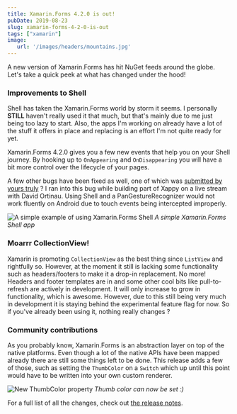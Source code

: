 ```yaml
---
title: Xamarin.Forms 4.2.0 is out!
pubDate: 2019-08-23
slug: xamarin-forms-4-2-0-is-out
tags: ["xamarin"]
image:
   url: '/images/headers/mountains.jpg'
---
```


A new version of Xamarin.Forms has hit NuGet feeds around the globe. Let's take a quick peek at what has changed under the hood!

### Improvements to Shell

Shell has taken the Xamarin.Forms world by storm it seems. I personally **STILL** haven't really used it that much, but that's mainly due to me just being too lazy to start. Also, the apps I'm working on already have a lot of the stuff it offers in place and replacing is an effort I'm not quite ready for yet.

Xamarin.Forms 4.2.0 gives you a few new events that help you on your Shell journey. By hooking up to `OnAppearing` and `OnDisappearing` you will have a bit more control over the lifecycle of your pages.

A few other bugs have been fixed as well, one of which was [submitted by yours truly](https://github.com/xamarin/Xamarin.Forms/issues/6060) ? I ran into this bug while building part of Xappy on a live stream with David Ortinau. Using Shell and a PanGestureRecognizer would not work fluently on Android due to touch events being intercepted improperly.

![A simple example of using Xamarin.Forms Shell](http://devblogs.microsoft.com/xamarin/wp-content/uploads/sites/44/2019/05/Scenarios-for-Shell.png)
*A simple Xamarin.Forms Shell app*

### Moarrr CollectionView!

Xamarin is promoting `CollectionView` as the best thing since `ListView` and rightfully so. However, at the moment it still is lacking some functionality such as headers/footers to make it a drop-in replacement. No more! Headers and footer templates are in and some other cool bits like pull-to-refresh are actively in development. It will only increase to grow in functionality, which is awesome. However, due to this still being very much in development it is staying behind the experimental feature flag for now. So if you've already been using it, nothing really changes ?

###  Community contributions

As you probably know, Xamarin.Forms is an abstraction layer on top of the native platforms. Even though a lot of the native APIs have been mapped already there are still some things left to be done. This release adds a few of those, such as setting the `ThumbColor` on a `Switch` which up until this point would have to be written into your own custom renderer.

![New ThumbColor property](http://devblogs.microsoft.com/xamarin/wp-content/uploads/sites/44/2019/08/Thumb.png)
*Thumb color can now be set :)*

For a full list of all the changes, check out [the release notes](https://docs.microsoft.com/nl-nl/xamarin/xamarin-forms/release-notes/4.2/4.2.0).